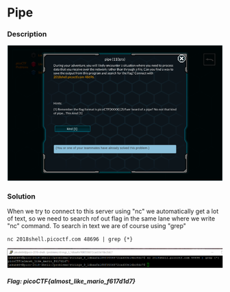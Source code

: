 # Pipe

### Description
![alt text](https://github.com/JakubK64/CTF-writeups/blob/master/picoCTF/pipe/task.png)

### Solution

When we try to connect to this server using "nc" we automatically get a lot of text, so we need to search rof out flag in the same lane where we write "nc" command. To search in text we are of course using "grep"
```unix
nc 2018shell.picoctf.com 48696 | grep {*}
```
![alt text](https://github.com/JakubK64/CTF-writeups/blob/master/picoCTF/pipe/solution.png)

#### *Flag: picoCTF{almost_like_mario_f617d1d7}*
